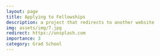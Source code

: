 ```yaml
---
layout: page
title: Applying to Fellowships
description: a project that redirects to another website
img: assets/img/7.jpg
redirect: https://unsplash.com
importance: 3
category: Grad School
---
```


